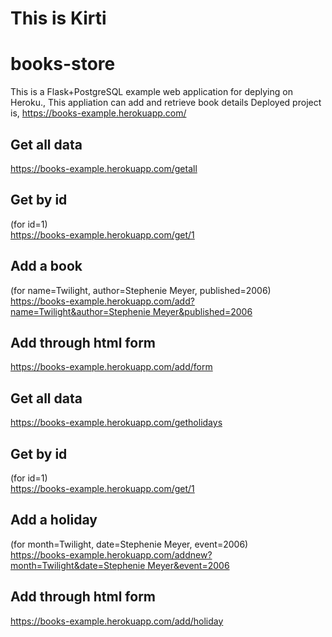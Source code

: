 # This is Kirti
# books-store

This is a Flask+PostgreSQL example web application for deplying on Heroku.,
This appliation can add and retrieve book details 
Deployed project is,
  https://books-example.herokuapp.com/
  
## Get all data
https://books-example.herokuapp.com/getall
  
## Get by id 
(for id=1)  
https://books-example.herokuapp.com/get/1
   
## Add a book
(for name=Twilight, author=Stephenie Meyer, published=2006)  
[https://books-example.herokuapp.com/add?name=Twilight&author=Stephenie Meyer&published=2006](https://books-example.herokuapp.com/add?name=Twilight&author=Stephenie%20Meyer&published=2006)
   
## Add through html form
https://books-example.herokuapp.com/add/form

## Get all data
https://books-example.herokuapp.com/getholidays
  
## Get by id 
(for id=1)  
https://books-example.herokuapp.com/get/1
   
## Add a holiday
(for month=Twilight, date=Stephenie Meyer, event=2006)  
[https://books-example.herokuapp.com/addnew?month=Twilight&date=Stephenie Meyer&event=2006](https://books-example.herokuapp.com/addnew?month=Twilight&date=Stephenie%20Meyer&event=2006)
   
## Add through html form
https://books-example.herokuapp.com/add/holiday
